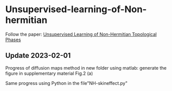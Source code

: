 # Unsupervised-learning-of-Non-hermitian
Follow the paper: 
[Unsupervised Learning of Non-Hermitian Topological Phases](https://journals.aps.org/prl/abstract/10.1103/PhysRevLett.126.240402)

## Update 2023-02-01

Progress of diffusion maps method in new folder using matlab: generate the figure in supplementary material Fig.2 (a)

Same progress using Python in the file"NH-skineffect.py"
